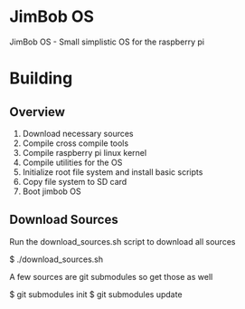 JimBob OS
=========

JimBob OS - Small simplistic OS for the raspberry pi

Building
========

Overview
--------

1. Download necessary sources
2. Compile cross compile tools
3. Compile raspberry pi linux kernel
4. Compile utilities for the OS
5. Initialize root file system and install basic scripts
6. Copy file system to SD card
7. Boot jimbob OS


Download Sources
----------------

Run the download_sources.sh script to download all sources

  $ ./download_sources.sh

A few sources are git submodules so get those as well

  $ git submodules init 
  $ git submodules update





